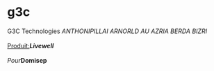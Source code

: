 # g3c
G3C Technologies <i>ANTHONIPILLAI ARNORLD AU AZRIA BERDA BIZRI</i><br><br>
<u>Produit:</u><b><i>Livewell</b></i><br><br>
<i>Pour</i><b>Domisep</b>